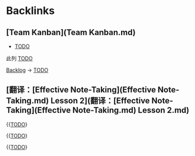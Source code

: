 
# Backlinks
## [Team Kanban](Team Kanban.md)
- [TODO](TODO.md)

此列 [TODO](TODO.md)

[Backlog](Backlog.md) -> [TODO](TODO.md)

## [翻译：[Effective Note-Taking](Effective Note-Taking.md) Lesson 2](翻译：[Effective Note-Taking](Effective Note-Taking.md) Lesson 2.md)
{{[TODO](TODO.md)}

{{[TODO](TODO.md)}

{{[TODO](TODO.md)}

